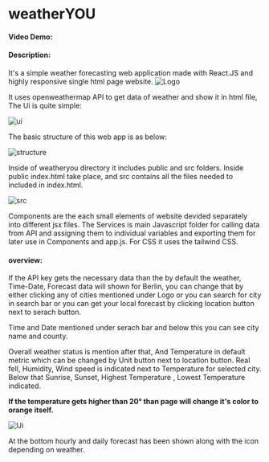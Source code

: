 # weatherYOU

#### Video Demo:  <URL HERE>
#### Description:
It's a simple weather forecasting web application made with React.JS and highly responsive single html page website.
![Logo](https://i.postimg.cc/VNW6VQV6/Pics-Art-10-11-05-38-40.png)

It uses openweathermap API to get data of weather and show it in html file,
The Ui is quite simple:

![ui](https://i.postimg.cc/R0zmnzDt/Web-capture-19-10-2022-23248-localhost.jpg)

The basic structure of this web app is as below:

![structure](https://i.postimg.cc/jSSgg3n1/Screenshot-9.png)

Inside of weatheryou directory it includes public and src folders.
Inside public index.html take place, and src contains all the files needed to included in index.html.

![src](https://i.postimg.cc/PrSs5wmB/Screenshot-12.png)

Components are the each small elements of website devided separately into different jsx files.
The Services is main Javascript folder for calling data from API and assigning them to individual variables and exporting them for later use in Components and app.js. For CSS it uses the tailwind CSS.

#### overview:
If the API key gets the necessary data than the by default the weather, Time-Date, Forecast data will shown for Berlin, you can change that by either clicking any of cities mentioned under Logo or you can search for city in search bar or you can get your local forecast by clicking location button next to serach button.

Time and Date mentioned under serach bar and below this you can see city name and county.

Overall weather status is mention after that, And Temperature in default metric which can be changed by Unit button next to location button. Real fell, Humidity, Wind speed is indicated next to Temperature for selected city. Below that Sunrise, Sunset, Highest Temperature , Lowest Temperature indicated.

**If the temperature gets higher than 20° than page will change it's color to orange itself.**

![Ui](https://i.postimg.cc/GmWHX2XS/Web-capture-19-10-2022-2336-localhost.jpg)

At the bottom hourly and daily forecast has been shown along with the icon depending on weather.
